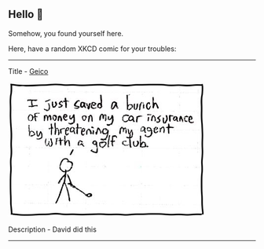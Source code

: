 ## Hello 👀

Somehow, you found yourself here.

Here, have a random XKCD comic for your troubles:

-----------------------------------

Title - [Geico](https://xkcd.com/42)

![Geico](./random_comic.png)

Description - David did this

-----------------------------------
